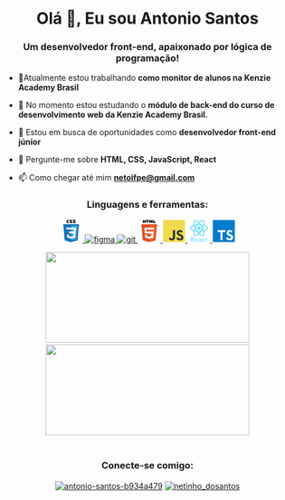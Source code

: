 
<!--
**AntonioSantosBJPE/AntonioSantosBJPE** is a ✨ _special_ ✨ repository because its `README.md` (this file) appears on your GitHub profile.

Here are some ideas to get you started:

- 🔭 I’m currently working on ...
- 🌱 I’m currently learning ...
- 👯 I’m looking to collaborate on ...
- 🤔 I’m looking for help with ...
- 💬 Ask me about ...
- 📫 How to reach me: ...
- 😄 Pronouns: ...
- ⚡ Fun fact: ...
-->

<!-- ## Faaaala dev, Antonio Santos Aqui! 👋

<div>
  
  <img  height="160em" src="https://github-readme-stats.vercel.app/api?username=AntonioSantosBJPE&show_icons=true&theme=dracula&include_all_commits=true&count_private=true"/>
  <img align="right" height="160em" src="https://github-readme-stats.vercel.app/api/top-langs/?username=AntonioSantosBJPE&layout=compact&langs_count=16&theme=dracula"/>
</div>
<br>

<div  align="center"> 
  <div style="display: inline_block"><br>
    <img align="left" height="250" alt="coding-time" src="code.gif">
    <h1 align="center">Melhores Tecnologias <3</h1>
    <img align="center" height="30" width="40" alt="js-icon"  src="https://raw.githubusercontent.com/devicons/devicon/master/icons/javascript/javascript-plain.svg">
    <img align="center" height="30" width="40" alt="react-icon" src="https://raw.githubusercontent.com/devicons/devicon/master/icons/react/react-original.svg">
    <img align="center" height="30" width="40" alt="html-icon" src="https://raw.githubusercontent.com/devicons/devicon/master/icons/html5/html5-original.svg">
    <img align="center" height="30" width="40" alt="css-icon" src="https://raw.githubusercontent.com/devicons/devicon/master/icons/css3/css3-original.svg">
   </div>
    
  
  <h1 align="center">Redes Sociais</h1>
      <a href = "mailto:netoifpe@gmail.com">
      <img width="30" src="./src/assets/img/gmail.svg">
    </a>
    <a href = "https://www.linkedin.com/in/antonio-santos-b934a479/">
      <img width="25" src="./src/assets/img/linkedin.svg">
    </a>
      
</div>
 -->
 
 <h1 align="center">Olá 👋, Eu sou Antonio Santos</h1>
<h3 align="center">Um desenvolvedor front-end, apaixonado por lógica de programação!</h3>

- 🔭Atualmente estou trabalhando **como monitor de alunos na Kenzie Academy Brasil**

- 🌱 No momento estou estudando o **módulo de back-end do curso de desenvolvimento web da Kenzie Academy Brasil.**

- 👯 Estou em busca de oportunidades como **desenvolvedor front-end júnior**

- 💬 Pergunte-me sobre **HTML, CSS, JavaScript, React**

- 📫 Como chegar até mim **netoifpe@gmail.com**



<div  align="center"> 
<h3 align="center">Linguagens e ferramentas:</h3>
<p align="center"> <a href="https://www.w3schools.com/css/" target="_blank" rel="noreferrer"> <img src="https://raw.githubusercontent.com/devicons/devicon/master/icons/css3/css3-original-wordmark.svg" alt="css3" width="40" height="40"/> </a> <a href="https://www.figma.com/" target="_blank" rel="noreferrer"> <img src="https://www.vectorlogo.zone/logos/figma/figma-icon.svg" alt="figma" width="40" height="40"/> </a> <a href="https://git-scm.com/" target="_blank" rel="noreferrer"> <img src="https://www.vectorlogo.zone/logos/git-scm/git-scm-icon.svg" alt="git" width="40" height="40"/> </a> <a href="https://www.w3.org/html/" target="_blank" rel="noreferrer"> <img src="https://raw.githubusercontent.com/devicons/devicon/master/icons/html5/html5-original-wordmark.svg" alt="html5" width="40" height="40"/> </a> <a href="https://developer.mozilla.org/en-US/docs/Web/JavaScript" target="_blank" rel="noreferrer"> <img src="https://raw.githubusercontent.com/devicons/devicon/master/icons/javascript/javascript-original.svg" alt="javascript" width="40" height="40"/> </a> <a href="https://reactjs.org/" target="_blank" rel="noreferrer"> <img src="https://raw.githubusercontent.com/devicons/devicon/master/icons/react/react-original-wordmark.svg" alt="react" width="40" height="40"/> </a> <a href="https://www.typescriptlang.org/" target="_blank" rel="noreferrer"> <img src="https://raw.githubusercontent.com/devicons/devicon/master/icons/typescript/typescript-original.svg" alt="typescript" width="40" height="40"/> </a> </p>
</div>

<div  align="center"> 
  
  <img  height="160px" width="360px" src="https://github-readme-stats-sigma-five.vercel.app/api?username=AntonioSantosBJPE&show_icons=true&theme=dracula&include_all_commits=true&count_private=true"/>
  <img  height="160px" width="360px" src="https://github-readme-stats-sigma-five.vercel.app/api/top-langs/?username=AntonioSantosBJPE&layout=compact&langs_count=16&theme=dracula"/>
</div>
<br>

<div  align="center"> 
<h3 align="center">Conecte-se comigo:</h3>
<p align="center">
<a href="https://linkedin.com/in/antonio-santos-b934a479" target="blank"><img align="center" src="https://raw.githubusercontent.com/rahuldkjain/github-profile-readme-generator/master/src/images/icons/Social/linked-in-alt.svg" alt="antonio-santos-b934a479" height="30" width="40" /></a>
<a href="https://instagram.com/netinho_dosantos" target="blank"><img align="center" src="https://raw.githubusercontent.com/rahuldkjain/github-profile-readme-generator/master/src/images/icons/Social/instagram.svg" alt="netinho_dosantos" height="30" width="40" /></a>
</p>
</div>
